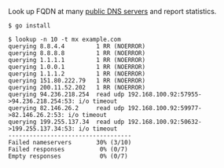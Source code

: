 Look up FQDN at many [public DNS servers][1] and report statistics.

```
$ go install
```

```
$ lookup -n 10 -t mx example.com
querying 8.8.4.4         1 RR (NOERROR)
querying 8.8.8.8         1 RR (NOERROR)
querying 1.1.1.1         1 RR (NOERROR)
querying 1.0.0.1         1 RR (NOERROR)
querying 1.1.1.2         1 RR (NOERROR)
querying 151.80.222.79   1 RR (NOERROR)
querying 200.11.52.202   1 RR (NOERROR)
querying 94.236.218.254  read udp 192.168.100.92:57955->94.236.218.254:53: i/o timeout
querying 82.146.26.2     read udp 192.168.100.92:59977->82.146.26.2:53: i/o timeout
querying 199.255.137.34  read udp 192.168.100.92:50632->199.255.137.34:53: i/o timeout
-----------------------------------
Failed nameservers       30% (3/10)
Failed responses          0% (0/7)
Empty responses           0% (0/7)
```

[1]: https://public-dns.info/nameservers.txt